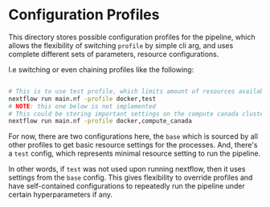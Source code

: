 # Configuration Profiles

This directory stores possible configuration profiles for the pipeline, which allows the flexibility of switching `profile` by simple cli arg, and uses complete different sets of parameters, resource configurations.

I.e switching or even chaining profiles like the following:

```bash

# This is to use test profile, which limits amount of resources available upon running
nextflow run main.nf -profile docker,test
# NOTE: this one below is not implemented
# This could be storing important settings on the compute canada cluster
nextflow run main.nf -profile docker,compute_canada
```

For now, there are two configurations here, the `base` which is sourced by all other profiles to get basic resource settings for the processes. And, there's a `test` config, which represents minimal resource setting to run the pipeline.

In other words, if `test` was not used upon running nextflow, then it uses settings from the `base` config. This gives flexibility to override profiles and have self-contained configurations to repeatedly run the pipeline under certain hyperparameters if any.
